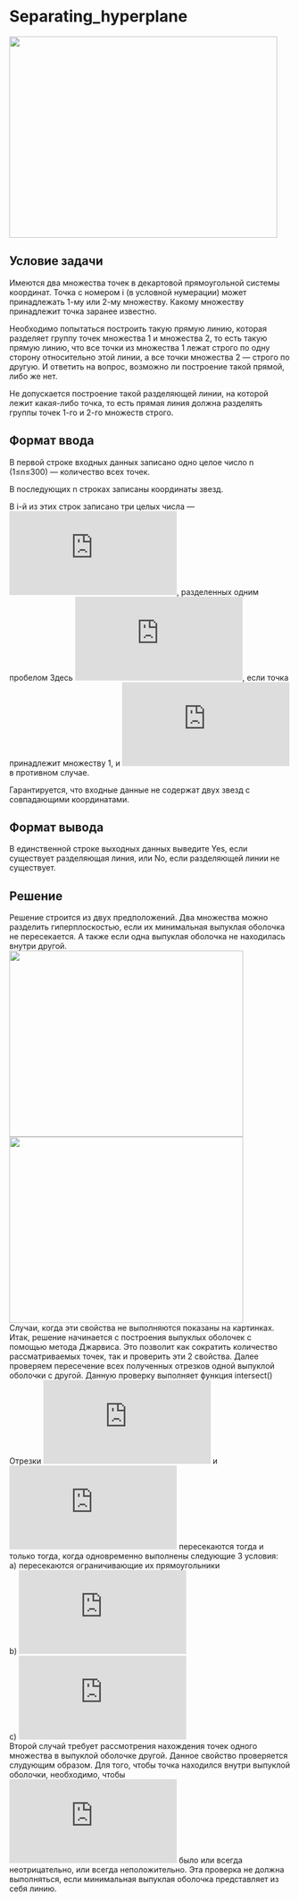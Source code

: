 # Separating_hyperplane
<a href="url"><img src=https://github.com/CaptainFest/Separating_hyperplane/blob/master/separating_line.png align="center" height="360" width="480" ></a>
## Условие задачи
Имеются два множества точек в декартовой прямоугольной системы координат. Точка с номером i (в условной нумерации) может принадлежать 1-му или 2-му множеству. Какому множеству принадлежит точка заранее известно. 

Необходимо попытаться построить такую прямую линию, которая разделяет группу точек множества 1 и множества 2, то есть такую прямую линию, что все точки из множества 1 лежат строго по одну сторону относительно этой линии, а все точки множества 2 — строго по другую. И ответить на вопрос, возможно ли построение такой прямой, либо же нет.

Не допускается построение такой разделяющей линии, на которой лежит какая-либо точка, то есть прямая линия должна разделять группы точек 1-го и 2-го множеств строго. 

## Формат ввода
В первой строке входных данных записано одно целое число n (1≤n≤300) — количество всех точек.

В последующих n строках записаны координаты звезд.

В i-й из этих строк записано три целых числа — ![equation](https://latex.codecogs.com/gif.latex?%5Cinline%20x_%7Bi%7D%2C%5C%2C%20y_%7Bi%7D%2C%5C%2C%20t_%7Bi%7D%5C%2C%20%28-10%5E%7B4%7D%5Cleqslant%20x_%7Bi%7D%2C%20y_%7Bi%7D%20%5Cleqslant%2010%5E%7B4%7D%2C%20t_%7Bi%7D%20%5Cin%20%7B1%2C2%7D%29), разделенных одним пробелом Здесь ![equation](https://latex.codecogs.com/gif.latex?%5Cinline%20t_%7Bi%7D%3D1), если точка принадлежит множеству 1, и ![equation](https://latex.codecogs.com/gif.latex?%5Cinline%20t_%7Bi%7D%3D2) в противном случае.

Гарантируется, что входные данные не содержат двух звезд с совпадающими координатами. 

## Формат вывода
В единственной строке выходных данных выведите Yes, если существует разделяющая линия, или No, если разделяющей линии не существует. 

## Решение
Решение строится из двух предположений. Два множества можно разделить гиперплоскостью, если их минимальная выпуклая оболочка не пересекается. А также если одна выпуклая оболочка не находилась внутри другой.
<br>
<a href="url"><img src="https://github.com/CaptainFest/Separating_hyperplane/blob/master/case%201.bmp" align="float:left" height="333" width="419" ></a>
<a href="url"><img src="https://github.com/CaptainFest/Separating_hyperplane/blob/master/case%202.bmp" align="float:right" height="333" width="419" ></a>
<br>
Случаи, когда эти свойства не выполняются показаны на картинках.<br>
Итак, решение начинается с построения выпуклых оболочек с помощью метода Джарвиса. Это позволит как сократить количество рассматриваемых точек, так и проверить эти 2 свойства. Далее проверяем пересечение всех полученных отрезков одной выпуклой оболочки с другой. Данную проверку выполняет функция intersect() <br>
Отрезки ![equation](https://latex.codecogs.com/gif.latex?%5Cinline%20%5Coverline%7Bp1p2%7D) и ![equation](https://latex.codecogs.com/gif.latex?%5Cinline%20%5Coverline%7Bp3p4%7D) пересекаются тогда и только тогда, когда одновременно выполнены следующие 3 условия: <br>
а) пересекаются ограничивающие их прямоугольники <br>
b) ![equation](https://latex.codecogs.com/gif.latex?%5Cinline%20%5Cbegin%7Bbmatrix%7D%20%5Cbegin%7Bpmatrix%7D%20p3-p1%20%5Cend%7Bpmatrix%7D%20%5Ctimes%20%5Cbegin%7Bpmatrix%7D%20p2-p1%20%5Cend%7Bpmatrix%7D%20%5Cend%7Bbmatrix%7D%20%5Ccdot%20%5Cbegin%7Bbmatrix%7D%20%5Cbegin%7Bpmatrix%7D%20p4-p1%20%5Cend%7Bpmatrix%7D%20%5Ctimes%20%5Cbegin%7Bpmatrix%7D%20p2-p1%20%5Cend%7Bpmatrix%7D%20%5Cend%7Bbmatrix%7D%5Cleqslant%200) <br>
c) ![equation](https://latex.codecogs.com/gif.latex?%5Cinline%20%5Cbegin%7Bbmatrix%7D%20%5Cbegin%7Bpmatrix%7D%20p1-p3%20%5Cend%7Bpmatrix%7D%20%5Ctimes%20%5Cbegin%7Bpmatrix%7D%20p4-p3%20%5Cend%7Bpmatrix%7D%20%5Cend%7Bbmatrix%7D%20%5Ccdot%20%5Cbegin%7Bbmatrix%7D%20%5Cbegin%7Bpmatrix%7D%20p2-p3%20%5Cend%7Bpmatrix%7D%20%5Ctimes%20%5Cbegin%7Bpmatrix%7D%20p4-p3%20%5Cend%7Bpmatrix%7D%20%5Cend%7Bbmatrix%7D%5Cleqslant%200) <br>
Второй случай требует рассмотрения нахождения точек одного множества в выпуклой оболочке другой. Данное свойство проверяется слудующим образом. Для того, чтобы точка находился внутри выпуклой оболочки, необходимо, чтобы ![equation](https://latex.codecogs.com/gif.latex?%5Cinline%20%5Cbegin%7Bpmatrix%7D%20p1-p2%20%5Cend%7Bpmatrix%7D%5Ctimes%20%5Cbegin%7Bpmatrix%7D%20p-p1%20%5Cend%7Bpmatrix%7D) было или всегда неотрицательно, или всегда неположительно. Эта проверка не должна выполняться, если минимальная выпуклая оболочка представляет из себя линию. 
